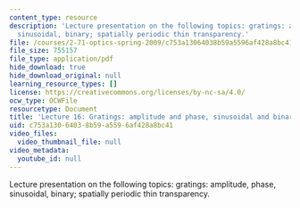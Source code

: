 ```yaml
---
content_type: resource
description: 'Lecture presentation on the following topics: gratings: amplitude, phase,
  sinusoidal, binary; spatially periodic thin transparency.'
file: /courses/2-71-optics-spring-2009/c753a13064038b59a5596af428a8bc41_MIT2_71S09_lec16.pdf
file_size: 755157
file_type: application/pdf
hide_download: true
hide_download_original: null
learning_resource_types: []
license: https://creativecommons.org/licenses/by-nc-sa/4.0/
ocw_type: OCWFile
resourcetype: Document
title: 'Lecture 16: Gratings: amplitude and phase, sinusoidal and binary'
uid: c753a130-6403-8b59-a559-6af428a8bc41
video_files:
  video_thumbnail_file: null
video_metadata:
  youtube_id: null
---
```

Lecture presentation on the following topics: gratings: amplitude, phase, sinusoidal, binary; spatially periodic thin transparency.